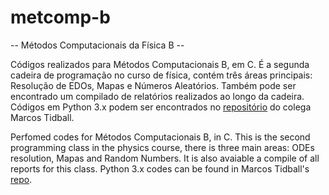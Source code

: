 # metcomp-b
-- Métodos Computacionais da Física B --

Códigos realizados para Métodos Computacionais B, em C. É a segunda cadeira de programação no curso de física, contém três áreas principais: Resolução de EDOs, Mapas e Números Aleatórios. Também pode ser encontrado um compilado de relatórios realizados ao longo da cadeira. Códigos em Python 3.x podem ser encontrados no [repositório](https://github.com/zysymu/Metodos-Computacionais-da-Fisica) do colega Marcos Tidball. 

Perfomed codes for Métodos Computacionais B, in C. This is the second programming class in the physics course, there is three main areas: ODEs resolution, Mapas and Random Numbers. It is also avaiable a compile of all reports for this class. Python 3.x codes can be found in Marcos Tidball's [repo](https://github.com/zysymu/Metodos-Computacionais-da-Fisica).

